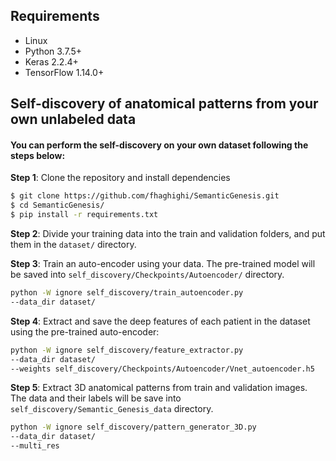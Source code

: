 ## Requirements

+ Linux
+ Python 3.7.5+
+ Keras 2.2.4+
+ TensorFlow 1.14.0+

## Self-discovery of anatomical patterns from your own unlabeled data

####  You can perform the self-discovery on your own dataset following the steps below:

**Step 1**: Clone the repository and install dependencies
```bash
$ git clone https://github.com/fhaghighi/SemanticGenesis.git
$ cd SemanticGenesis/
$ pip install -r requirements.txt

```

**Step 2**: Divide your training data into the train and validation folders, and put them in the `dataset/` directory. 

**Step 3**: Train an auto-encoder using your data. The pre-trained model will be saved into `self_discovery/Checkpoints/Autoencoder/` directory.  

```bash
python -W ignore self_discovery/train_autoencoder.py 
--data_dir dataset/ 
```
**Step 4**: Extract and save the deep features of each patient in the dataset using the pre-trained auto-encoder:

```bash
python -W ignore self_discovery/feature_extractor.py 
--data_dir dataset/  
--weights self_discovery/Checkpoints/Autoencoder/Vnet_autoencoder.h5
```

**Step 5**: Extract 3D anatomical patterns from train and validation images. The data and their labels will be save into `self_discovery/Semantic_Genesis_data` directory.

```bash
python -W ignore self_discovery/pattern_generator_3D.py 
--data_dir dataset/  
--multi_res

```
